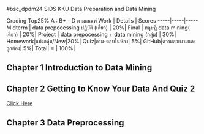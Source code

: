 #bsc_dpdm24
SIDS KKU Data Preparation and Data Mining


Grading Top25% A : B+ - D ตามเกณฑ์
Work | Details | Scores
-----|-----|-----
Midterm | data prepocessing ปฏิบัติ (เดี่ยว) | 20%|
Final | ทฤษฎี data mining( เดี่ยว) | 20%|
Project | data prepocessing + data mining (กลุ่ม) | 30%|
Homework|แบ่งกลุ่ม/New|20%|
Quiz|ถาม-ตอบในห้อง| 5%|
GitHub|ความสวยงามและถูกต้อง| 5%|
 Total| = | 100%|

## Chapter 1 Introduction to Data Mining
## Chapter 2 Getting to Know Your Data And Quiz 2
[Click Here](https://github.com/Khomkrit007/bsc_dpdm24/blob/main/Chapter_2_Understanding_Data.ipynb)
## Chapter 3 Data Preprocessing

